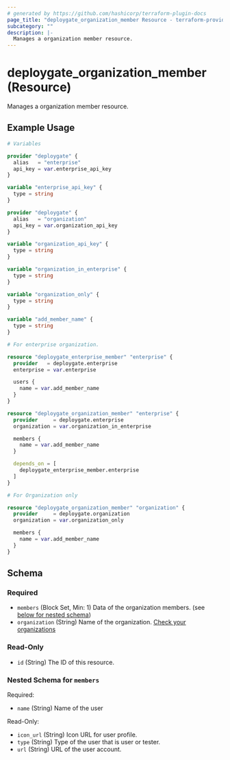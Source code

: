 ```yaml
---
# generated by https://github.com/hashicorp/terraform-plugin-docs
page_title: "deploygate_organization_member Resource - terraform-provider-deploygate"
subcategory: ""
description: |-
  Manages a organization member resource.
---
```


# deploygate_organization_member (Resource)

Manages a organization member resource.

## Example Usage

```terraform
# Variables

provider "deploygate" {
  alias   = "enterprise"
  api_key = var.enterprise_api_key
}

variable "enterprise_api_key" {
  type = string
}

provider "deploygate" {
  alias   = "organization"
  api_key = var.organization_api_key
}

variable "organization_api_key" {
  type = string
}

variable "organization_in_enterprise" {
  type = string
}

variable "organization_only" {
  type = string
}

variable "add_member_name" {
  type = string
}

# For enterprise organization.

resource "deploygate_enterprise_member" "enterprise" {
  provider   = deploygate.enterprise
  enterprise = var.enterprise

  users {
    name = var.add_member_name
  }
}

resource "deploygate_organization_member" "enterprise" {
  provider     = deploygate.enterprise
  organization = var.organization_in_enterprise

  members {
    name = var.add_member_name
  }

  depends_on = [
    deploygate_enterprise_member.enterprise
  ]
}

# For Organization only

resource "deploygate_organization_member" "organization" {
  provider     = deploygate.organization
  organization = var.organization_only

  members {
    name = var.add_member_name
  }
}
```

<!-- schema generated by tfplugindocs -->
## Schema

### Required

- `members` (Block Set, Min: 1) Data of the organization members. (see [below for nested schema](#nestedblock--members))
- `organization` (String) Name of the organization. [Check your organizations](https://deploygate.com/organizations)

### Read-Only

- `id` (String) The ID of this resource.

<a id="nestedblock--members"></a>
### Nested Schema for `members`

Required:

- `name` (String) Name of the user

Read-Only:

- `icon_url` (String) Icon URL for user profile.
- `type` (String) Type of the user that is user or tester.
- `url` (String) URL of the user account.


